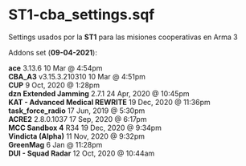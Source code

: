 # ST1-cba_settings.sqf
Settings usados por la **ST1** para las misiones cooperativas en Arma 3

Addons set (**09-04-2021**):

**ace** 3.13.6 10 Mar @ 4:54pm  
**CBA_A3** v3.15.3.210310 10 Mar @ 4:51pm  
**CUP** 9 Oct, 2020 @ 1:28pm  
**dzn Extended Jamming** 2.7.1 24 Apr, 2020 @ 10:45pm  
**KAT - Advanced Medical REWRITE** 19 Dec, 2020 @ 11:36pm  
**task_force_radio** 17 Jun, 2019 @ 5:30pm  
**ACRE2** 2.8.0.1037 17 Sep, 2020 @ 6:17pm  
**MCC Sandbox 4** R34 19 Dec, 2020 @ 9:34pm  
**Vindicta (Alpha)** 11 Nov, 2020 @ 9:32pm  
**GreenMag** 6 Jan @ 11:28pm  
**DUI - Squad Radar** 12 Oct, 2020 @ 10:44am  

